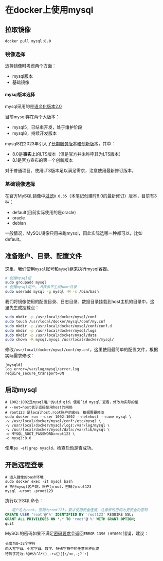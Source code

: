 # 在docker上使用mysql

## 拉取镜像

```
docker pull mysql:8.0
```

### 镜像选择

选择镜像时考虑两个方面：

- mysql版本
- 基础镜像

#### mysql版本选择

mysql采用的是[语义化版本2.0](https://semver.org/lang/zh-CN/)

目前mysql存在两个大版本：

- mysql5，已结束开发，处于维护阶段
- mysql8，持续开发版本

mysql8在2023年引入了[长期服务版本和创新版本](https://dev.mysql.com/blog-archive/introducing-mysql-innovation-and-long-term-support-lts-versions/)，其中：

- 8.0是**事实**上的LTS版本（但是官方并未称呼其为LTS版本）
- 8.1是官方宣布的第一个创新版本

对于普通项目，使用LTS版本足以满足需求，注意使用最新修订版本。

### 基础镜像选择

在官方MySQL镜像中[过滤](https://hub.docker.com/_/mysql/tags?page=1&ordering=last_updated&name=8.0.35)`8.0.35`（本笔记创建时8.0的最新修订）版本，目前有3种：

- default(目前实际使用的是oracle)
- oracle
- debian

一般情况，MySQL镜像只用来跑mysql，因此实际选哪一种都可以，比如default。

## 准备账户、目录、配置文件

这里，我们使用`mysql`账号和`mysql`组来执行mysql容器。

```sh
# 创建mysql组
sudo groupadd mysql
# 创建mysql用户，-M表示不生成home目录
sudo useradd mysql -g mysql -M -s /bin/bash
```

我们将镜像使用的配置目录、日志目录、数据目录挂载到host主机的目录中，这里先生成挂载点：

```sh
sudo mkdir -p /usr/local/docker/mysql/conf
sudo touch /usr/local/docker/mysql/conf/my.cnf
sudo mkdir -p /usr/local/docker/mysql/conf/conf.d
sudo mkdir -p /usr/local/docker/mysql/logs
sudo mkdir -p /usr/local/docker/mysql/data
sudo chown -R mysql.mysql /usr/local/docker/mysql/
```

修改`/usr/local/docker/mysql/conf/my.cnf`，这里使用最简单的配置文件，根据实际需求修改：

```
[mysqld]
log_error=/var/log/mysql/error.log
require_secure_transport=ON
```

## 启动mysql

```
# 1002:1002是mysql用户的uid:gid，使用`id mysql`查看，修改为实际的值
# --net=host表示直接使用host的网络
# root123 是localhost.root账户的密码，根据需要修改
sudo docker run --user 1002:1002 --net=host --name mysql \
-v /usr/local/docker/mysql/conf:/etc/mysql \
-v /usr/local/docker/mysql/logs:/var/log/mysql \
-v /usr/local/docker/mysql/data:/var/lib/mysql \
-e MYSQL_ROOT_PASSWORD=root123 \
-d mysql:8.0
```

使用`ps -ef|grep mysqld`，检查启动是否成功。

## 开启远程登录

```
# 进入镜像的bash环境
sudo docker exec -it mysql bash
# 执行mysql客户端，账户为root，密码为root123
mysql -uroot -proot123
```

执行以下SQL命令：

```sql
-- 用户名为root，密码为root123，要求使用安全连接，注意修改密码为更安全的密码
CREATE USER 'root'@'%' IDENTIFIED BY 'root123' REQUIRE SSL;
GRANT ALL PRIVILEGES ON *.* TO 'root'@'%' WITH GRANT OPTION;
quit
```

MySQL的密码如果不满足[密码要求](https://dev.mysql.com/doc/refman/8.4/en/validate-password-options-variables.html)会返回`ERROR 1396 (HY000)`错误，建议：

```
长度为8~32个字符
由大写字母、小写字母、数字、特殊字符中的任意三种组成
特殊字符为~!@#$%^&*()_-+={}[]\/<>,.;?':|
```